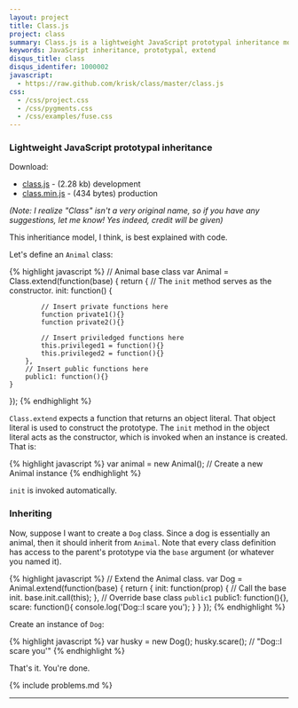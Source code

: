 ```yaml
---
layout: project
title: Class.js
project: class
summary: Class.js is a lightweight JavaScript prototypal inheritance model
keywords: JavaScript inheritance, prototypal, extend
disqus_title: class
disqus_identifer: 1000002
javascript:
  - https://raw.github.com/krisk/class/master/class.js
css:
  - /css/project.css
  - /css/pygments.css
  - /css/examples/fuse.css
---
```


### Lightweight JavaScript prototypal inheritance

Download:

<ul class="download-list">
  <li><a href="https://raw.github.com/krisk/class/master/class.js">class.js</a> - (2.28 kb) development</li>
  <li><a href="https://raw.github.com/krisk/class/master/class.min.js">class.min.js</a> - (434 bytes) production</li>
</ul>

*(Note: I realize "Class" isn't a very original name, so if you have any suggestions, let me know! Yes indeed, credit will be given)*

This inheritiance model, I think, is best explained with code.

Let's define an `Animal` class:

{% highlight javascript %}
// Animal base class
var Animal = Class.extend(function(base) {
    return {
        // The `init` method serves as the constructor.
        init: function() {

            // Insert private functions here
            function private1(){}
            function private2(){}

            // Insert priviledged functions here
            this.privileged1 = function(){}
            this.privileged2 = function(){}
        },
        // Insert public functions here
        public1: function(){}
    }
});
{% endhighlight %}

`Class.extend` expects a function that returns an object literal. That object literal is used to construct the prototype. The `init` method in the object literal acts as the constructor, which is invoked when an instance is created. That is:

{% highlight javascript %}
var animal = new Animal(); // Create a new Animal instance
{% endhighlight %}

`init` is invoked automatically.

### Inheriting

Now, suppose I want to create a `Dog` class. Since a dog is essentially an animal, then it should inherit from `Animal`. Note that every class definition has access to the parent's prototype via the `base` argument (or whatever you named it).

{% highlight javascript %}
// Extend the Animal class.
var Dog = Animal.extend(function(base) {
    return {
        init: function(prop) {
            // Call the base init.
            base.init.call(this);
        },
        // Override base class `public1`
        public1: function(){},
        scare: function(){
            console.log('Dog::I scare you');
        }
    }
});
{% endhighlight %}

Create an instance of `Dog`:

{% highlight javascript %}
var husky = new Dog();
husky.scare(); // "Dog::I scare you'"
{% endhighlight %}

That's it.  You're done.

{% include problems.md %}

- - -